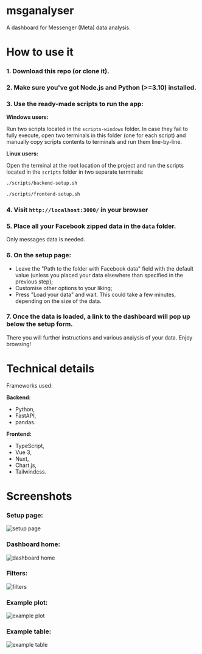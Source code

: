 # msganalyser

A dashboard for Messenger (Meta) data analysis.

# How to use it

### 1. Download this repo (or clone it).

### 2. Make sure you've got Node.js and Python (>=3.10) installed.

### 3. Use the ready-made scripts to run the app:

**Windows users:**

Run two scripts located in the `scripts-windows` folder. In case they fail to fully execute, open two terminals in this folder (one for each script) and manually copy scripts contents to terminals and run them line-by-line. 

**Linux users:**

Open the terminal at the root location of the project and run the scripts located in the `scripts` folder in two separate terminals:
```bash
./scripts/backend-setup.sh
```
```bash
./scripts/frontend-setup.sh
```

### 4. Visit `http://localhost:3000/` in your browser

### 5. Place all your Facebook zipped data in the `data` folder.

Only messages data is needed.

### 6. On the setup page:

- Leave the "Path to the folder with Facebook data" field with the default value (unless you placed your data elsewhere than specified in the previous step);
- Customise other options to your liking;
- Press "Load your data" and wait. This could take a few minutes, depending on the size of the data.

### 7. Once the data is loaded, a link to the dashboard will pop up below the setup form.

There you will further instructions and various analysis of your data. Enjoy browsing!

# Technical details

Frameworks used:

**Backend:**
- Python,
- FastAPI,
- pandas.

**Frontend:**
- TypeScript,
- Vue 3,
- Nuxt,
- Chart.js,
- Tailwindcss.

# Screenshots

### Setup page:

![setup page](https://firebasestorage.googleapis.com/v0/b/my-projects-showcase.appspot.com/o/app-screenshots%2F6%2Fmsganalyser1.png?alt=media&token=7a70c81a-3ebc-49a2-b76d-a6668adefa0a)

### Dashboard home:

![dashboard home](https://firebasestorage.googleapis.com/v0/b/my-projects-showcase.appspot.com/o/app-screenshots%2F6%2Fmsganalyser2.png?alt=media&token=3567cd06-753c-4cd9-bbf1-05f5cf273e3a)

### Filters:

![filters](https://firebasestorage.googleapis.com/v0/b/my-projects-showcase.appspot.com/o/app-screenshots%2F6%2Fmsganalyser3.png?alt=media&token=ded4215d-1a71-413c-9ee3-197c25d12884)

### Example plot:

![example plot](https://firebasestorage.googleapis.com/v0/b/my-projects-showcase.appspot.com/o/app-screenshots%2F6%2Fmsganalyser4.png?alt=media&token=4c201707-4aca-448d-ae50-83982785830c)

### Example table:

![example table](https://firebasestorage.googleapis.com/v0/b/my-projects-showcase.appspot.com/o/app-screenshots%2F6%2Fmsganalyser5.png?alt=media&token=b496d049-8327-4df5-a0fa-51e8efbc21d0)
